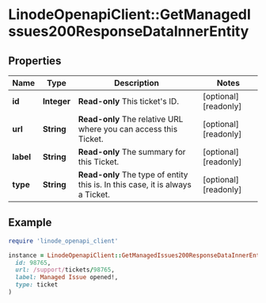 # LinodeOpenapiClient::GetManagedIssues200ResponseDataInnerEntity

## Properties

| Name | Type | Description | Notes |
| ---- | ---- | ----------- | ----- |
| **id** | **Integer** | __Read-only__ This ticket&#39;s ID. | [optional][readonly] |
| **url** | **String** | __Read-only__ The relative URL where you can access this Ticket. | [optional][readonly] |
| **label** | **String** | __Read-only__ The summary for this Ticket. | [optional][readonly] |
| **type** | **String** | __Read-only__ The type of entity this is. In this case, it is always a Ticket. | [optional][readonly] |

## Example

```ruby
require 'linode_openapi_client'

instance = LinodeOpenapiClient::GetManagedIssues200ResponseDataInnerEntity.new(
  id: 98765,
  url: /support/tickets/98765,
  label: Managed Issue opened!,
  type: ticket
)
```

